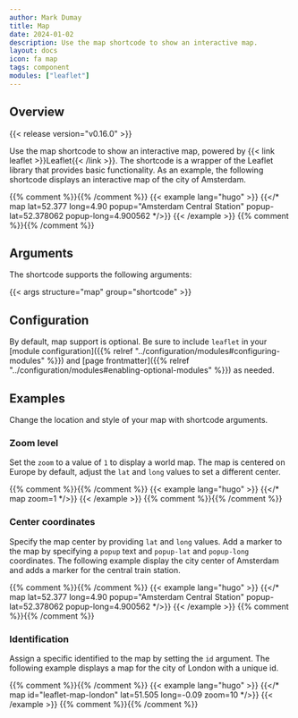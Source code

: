 ```yaml
---
author: Mark Dumay
title: Map
date: 2024-01-02
description: Use the map shortcode to show an interactive map.
layout: docs
icon: fa map
tags: component
modules: ["leaflet"]
---
```


## Overview

{{< release version="v0.16.0" >}}

Use the map shortcode to show an interactive map, powered by {{< link leaflet >}}Leaflet{{< /link >}}. The shortcode is a wrapper of the Leaflet library that provides basic functionality. As an example, the following shortcode displays an interactive map of the city of Amsterdam.

{{% comment %}}<!-- markdownlint-disable MD037 -->{{% /comment %}}
{{< example lang="hugo" >}}
  {{</* map lat=52.377 long=4.90 popup="Amsterdam Central Station" popup-lat=52.378062 popup-long=4.900562 */>}}
{{< /example >}}
{{% comment %}}<!-- markdownlint-enable MD037 -->{{% /comment %}}

## Arguments

The shortcode supports the following arguments:

{{< args structure="map" group="shortcode" >}}

## Configuration

By default, map support is optional. Be sure to include `leaflet` in your [module configuration]({{% relref "../configuration/modules#configuring-modules" %}}) and [page frontmatter]({{% relref "../configuration/modules#enabling-optional-modules" %}}) as needed.

## Examples

Change the location and style of your map with shortcode arguments.

### Zoom level

Set the `zoom` to a value of `1` to display a world map. The map is centered on Europe by default, adjust the `lat` and `long` values to set a different center.

{{% comment %}}<!-- markdownlint-disable MD037 -->{{% /comment %}}
{{< example lang="hugo" >}}
{{</* map zoom=1 */>}}
{{< /example >}}
{{% comment %}}<!-- markdownlint-enable MD037 -->{{% /comment %}}

### Center coordinates

Specify the map center by providing `lat` and `long` values. Add a marker to the map by specifying a `popup` text and `popup-lat` and `popup-long` coordinates. The following example display the city center of Amsterdam and adds a marker for the central train station.

{{% comment %}}<!-- markdownlint-disable MD037 -->{{% /comment %}}
{{< example lang="hugo" >}}
{{</* map lat=52.377 long=4.90 popup="Amsterdam Central Station" popup-lat=52.378062 popup-long=4.900562 */>}}
{{< /example >}}
{{% comment %}}<!-- markdownlint-enable MD037 -->{{% /comment %}}

### Identification

Assign a specific identified to the map by setting the `id` argument. The following example displays a map for the city of London with a unique id.

{{% comment %}}<!-- markdownlint-disable MD037 -->{{% /comment %}}
{{< example lang="hugo" >}}
{{</* map id="leaflet-map-london" lat=51.505 long=-0.09 zoom=10 */>}}
{{< /example >}}
{{% comment %}}<!-- markdownlint-enable MD037 -->{{% /comment %}}
